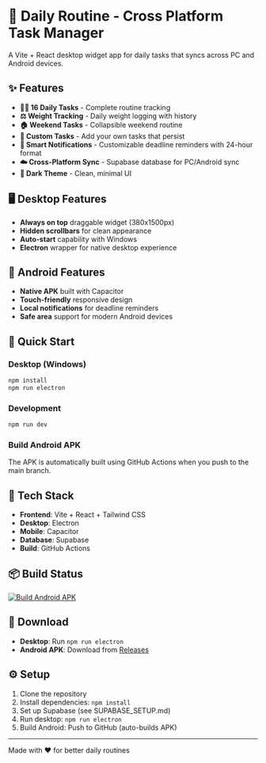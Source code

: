 # 📱 Daily Routine - Cross Platform Task Manager

A Vite + React desktop widget app for daily tasks that syncs across PC and Android devices.

## ✨ Features

- **🏃‍♂️ 16 Daily Tasks** - Complete routine tracking
- **⚖️ Weight Tracking** - Daily weight logging with history
- **🏠 Weekend Tasks** - Collapsible weekend routine
- **📝 Custom Tasks** - Add your own tasks that persist
- **🔔 Smart Notifications** - Customizable deadline reminders with 24-hour format
- **☁️ Cross-Platform Sync** - Supabase database for PC/Android sync
- **🎨 Dark Theme** - Clean, minimal UI

## 🖥️ Desktop Features

- **Always on top** draggable widget (380x1500px)
- **Hidden scrollbars** for clean appearance
- **Auto-start** capability with Windows
- **Electron** wrapper for native desktop experience

## 📱 Android Features

- **Native APK** built with Capacitor
- **Touch-friendly** responsive design
- **Local notifications** for deadline reminders
- **Safe area** support for modern Android devices

## 🚀 Quick Start

### Desktop (Windows)
```bash
npm install
npm run electron
```

### Development
```bash
npm run dev
```

### Build Android APK
The APK is automatically built using GitHub Actions when you push to the main branch.

## 🔧 Tech Stack

- **Frontend**: Vite + React + Tailwind CSS
- **Desktop**: Electron
- **Mobile**: Capacitor
- **Database**: Supabase
- **Build**: GitHub Actions

## 📦 Build Status

[![Build Android APK](https://github.com/[YOUR-USERNAME]/[YOUR-REPO]/actions/workflows/build-android.yml/badge.svg)](https://github.com/[YOUR-USERNAME]/[YOUR-REPO]/actions/workflows/build-android.yml)

## 📲 Download

- **Desktop**: Run `npm run electron`
- **Android APK**: Download from [Releases](https://github.com/[YOUR-USERNAME]/[YOUR-REPO]/releases)

## ⚙️ Setup

1. Clone the repository
2. Install dependencies: `npm install`
3. Set up Supabase (see SUPABASE_SETUP.md)
4. Run desktop: `npm run electron`
5. Build Android: Push to GitHub (auto-builds APK)

---

Made with ❤️ for better daily routines
